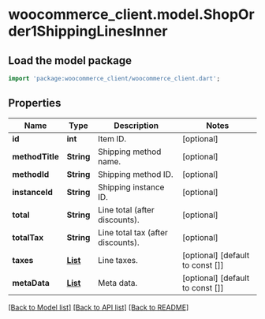 # woocommerce_client.model.ShopOrder1ShippingLinesInner

## Load the model package
```dart
import 'package:woocommerce_client/woocommerce_client.dart';
```

## Properties
Name | Type | Description | Notes
------------ | ------------- | ------------- | -------------
**id** | **int** | Item ID. | [optional] 
**methodTitle** | **String** | Shipping method name. | [optional] 
**methodId** | **String** | Shipping method ID. | [optional] 
**instanceId** | **String** | Shipping instance ID. | [optional] 
**total** | **String** | Line total (after discounts). | [optional] 
**totalTax** | **String** | Line total tax (after discounts). | [optional] 
**taxes** | [**List<ShopOrder1ShippingLinesInnerTaxesInner>**](ShopOrder1ShippingLinesInnerTaxesInner.md) | Line taxes. | [optional] [default to const []]
**metaData** | [**List<ShopCoupon1MetaDataInner>**](ShopCoupon1MetaDataInner.md) | Meta data. | [optional] [default to const []]

[[Back to Model list]](../README.md#documentation-for-models) [[Back to API list]](../README.md#documentation-for-api-endpoints) [[Back to README]](../README.md)


